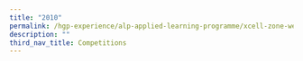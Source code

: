 ```yaml
---
title: "2010"
permalink: /hgp-experience/alp-applied-learning-programme/xcell-zone-website/competitions/2010/
description: ""
third_nav_title: Competitions
---
```

